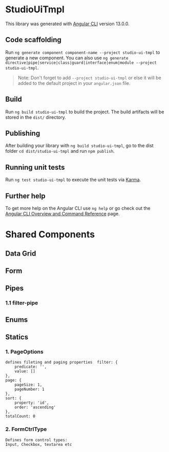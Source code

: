 # StudioUiTmpl

This library was generated with [Angular CLI](https://github.com/angular/angular-cli) version 13.0.0.

## Code scaffolding

Run `ng generate component component-name --project studio-ui-tmpl` to generate a new component. You can also use `ng generate directive|pipe|service|class|guard|interface|enum|module --project studio-ui-tmpl`.

> Note: Don't forget to add `--project studio-ui-tmpl` or else it will be added to the default project in your `angular.json` file.

## Build

Run `ng build studio-ui-tmpl` to build the project. The build artifacts will be stored in the `dist/` directory.

## Publishing

After building your library with `ng build studio-ui-tmpl`, go to the dist folder `cd dist/studio-ui-tmpl` and run `npm publish`.

## Running unit tests

Run `ng test studio-ui-tmpl` to execute the unit tests via [Karma](https://karma-runner.github.io).

## Further help

To get more help on the Angular CLI use `ng help` or go check out the [Angular CLI Overview and Command Reference](https://angular.io/cli) page.

# Shared Components

## Data Grid

## Form

## Pipes

### 1.1 filter-pipe

## Enums

## Statics

### 1. PageOptions

    defines fileting and paging properties  filter: {
        predicate: '',
        value: []
    },
    page: {
        pageSize: 1,
        pageNumber: 1
    },
    sort: {
        property: 'id',
        order: 'ascending'
    },
    totalCount: 0

### 2. FormCtrlType

    Defines form control types:
    Input, Checkbox, textarea etc
